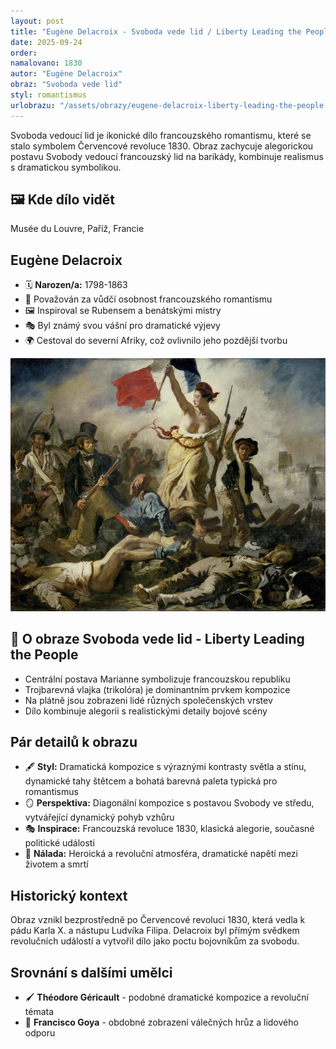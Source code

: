 ```yaml
---
layout: post
title: "Eugène Delacroix - Svoboda vede lid / Liberty Leading the People"
date: 2025-09-24
order:
namalovano: 1830
autor: "Eugène Delacroix"
obraz: "Svoboda vede lid"
styl: romantismus
urlobrazu: "/assets/obrazy/eugene-delacroix-liberty-leading-the-people.jpg"
---
```

Svoboda vedoucí lid je ikonické dílo francouzského romantismu, které se stalo symbolem Červencové revoluce 1830. Obraz zachycuje alegorickou postavu Svobody vedoucí francouzský lid na barikády, kombinuje realismus s dramatickou symbolikou.

## 🖼️ Kde dílo vidět
Musée du Louvre, Paříž, Francie

## Eugène Delacroix
- 🗓️ **Narozen/a:** 1798-1863
- 🎨 Považován za vůdčí osobnost francouzského romantismu
- 🖼️ Inspiroval se Rubensem a benátskými mistry
- 🎭 Byl známý svou vášní pro dramatické výjevy
- 🌍 Cestoval do severní Afriky, což ovlivnilo jeho pozdější tvorbu

![Svoboda vede lid](/assets/obrazy/eugene-delacroix-liberty-leading-the-people.jpg)

## 🎨 O obraze Svoboda vede lid - Liberty Leading the People

- Centrální postava Marianne symbolizuje francouzskou republiku
- Trojbarevná vlajka (trikolóra) je dominantním prvkem kompozice
- Na plátně jsou zobrazeni lidé různých společenských vrstev
- Dílo kombinuje alegorii s realistickými detaily bojové scény

## Pár detailů k obrazu

- 🖋️ **Styl:** Dramatická kompozice s výraznými kontrasty světla a stínu, dynamické tahy štětcem a bohatá barevná paleta typická pro romantismus
- 🪞 **Perspektiva:** Diagonální kompozice s postavou Svobody ve středu, vytvářející dynamický pohyb vzhůru
- 🎭 **Inspirace:** Francouzská revoluce 1830, klasická alegorie, současné politické události
- 🌃 **Nálada:** Heroická a revoluční atmosféra, dramatické napětí mezi životem a smrtí

## Historický kontext

Obraz vznikl bezprostředně po Červencové revoluci 1830, která vedla k pádu Karla X. a nástupu Ludvíka Filipa. Delacroix byl přímým svědkem revolučních událostí a vytvořil dílo jako poctu bojovníkům za svobodu.

## Srovnání s dalšími umělci

- 🖌️ **Théodore Géricault** - podobné dramatické kompozice a revoluční témata
- 🎨 **Francisco Goya** - obdobné zobrazení válečných hrůz a lidového odporu

